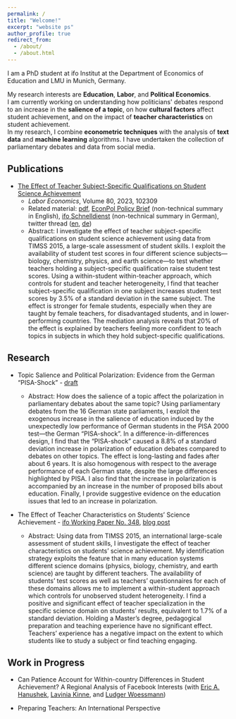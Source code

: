 ```yaml
---
permalink: /
title: "Welcome!"
excerpt: "website ps"
author_profile: true
redirect_from: 
  - /about/
  - /about.html
---
```


I am a PhD student at ifo Institut at the Department of Economics of Education and LMU in Munich, Germany.

My research interests are **Education**, **Labor**, and **Political Economics**.\
I am currently working on understanding how politicians' debates respond to an increase in the **salience of a topic**, on how **cultural factors** affect student achievement, and on the impact of **teacher characteristics** on student achievement.\
In my research, I combine **econometric techniques** with the analysis of **text data** and **machine learning** algorithms. I have undertaken the collection of parliamentary debates and data from social media.

Publications
------
* [The Effect of Teacher Subject-Specific Qualifications on Student Science Achievement](https://www.sciencedirect.com/science/article/abs/pii/S0927537122001993?via%3Dihub)
	* *Labor Economics*, Volume 80, 2023, 102309
	* Related material: [pdf](https://psancassani.github.io/files/final_verison_science_teachers.pdf), [EconPol Policy Brief](https://www.econpol.eu/publications/policy_brief_51) (non-technical summary in English), [ifo Schnelldienst](https://www.ifo.de/publikationen/2023/aufsatz-zeitschrift/fachspezifische-lehrkraftqualifikationen) (non-technical summary in German), twitter thread ([en](https://twitter.com/ifo_Education/status/1658788239954653184), [de](https://twitter.com/ifo_Bildung/status/1658757087860498434))
	* Abstract: I investigate the effect of teacher subject-specific qualifications on student science achievement using data from TIMSS 2015, a large-scale assessment of student skills. I exploit the availability of student test scores in four different science subjects—biology, chemistry, physics, and earth science—to test whether teachers holding a subject-specific qualification raise student test scores. Using a within-student within-teacher approach, which controls for student and teacher heterogeneity, I find that teacher subject-specific qualification in one subject increases student test scores by 3.5% of a standard deviation in the same subject. The effect is stronger for female students, especially when they are taught by female teachers, for disadvantaged students, and in lower-performing countries. The mediation analysis reveals that 20% of the effect is explained by teachers feeling more confident to teach topics in subjects in which they hold subject-specific qualifications.

Research
------
* Topic Salience and Political Polarization: Evidence from the German “PISA-Shock” - [draft](https://psancassani.github.io/files/draft_topic_salience.pdf)
	* Abstract: How does the salience of a topic affect the polarization in parliamentary debates about the same topic? Using parliamentary debates from the 16 German state parliaments, I exploit the exogenous increase in the salience of education induced by the unexpectedly low performance of German students in the PISA 2000 test—the German “PISA-shock”. In a difference-in-differences design, I find that the “PISA-shock” caused a 8.8% of a standard deviation increase in polarization of education debates compared to debates on other topics. The effect is long-lasting and fades after about 6 years. It is also homogenous with respect to the average performance of each German state, despite the large differences highlighted by PISA. I also find that the increase in polarization is accompanied by an increase in the number of proposed bills about education. Finally, I provide suggestive evidence on the education issues that led to an increase in polarization.

* The Effect of Teacher Characteristics on Students’ Science Achievement - [ifo Working Paper No. 348](https://www.ifo.de/DocDL/wp-2021-348-sancassani-science-teachers.pdf), [blog post](https://international-education.blog/en/the-more-experienced-the-moreboring/?cn-reloaded=1)
	* Abstract: Using data from TIMSS 2015, an international large-scale assessment of student skills, I investigate the effect of teacher characteristics on students’ science achievement. My identification strategy exploits the feature that in many education systems different science domains (physics, biology, chemistry, and earth science) are taught by different teachers. The availability of students’ test scores as well as teachers’ questionnaires for each of these domains allows me to implement a within-student approach which controls for unobserved student heterogeneity. I find a positive and significant effect of teacher specialization in the specific science domain on students’ results, equivalent to 1.7% of a standard deviation. Holding a Master’s degree, pedagogical preparation and teaching experience have no significant effect. Teachers’ experience has a negative impact on the extent to which students like to study a subject or find teaching engaging. 


Work in Progress
------

* Can Patience Account for Within-country Differences in Student Achievement? A Regional Analysis of Facebook Interests (with [Eric A. Hanushek](http://hanushek.stanford.edu/), [Lavinia Kinne](https://sites.google.com/view/laviniakinne/startseite), and [Ludger Woessmann](https://sites.google.com/view/woessmann-e))

* Preparing Teachers: An International Perspective